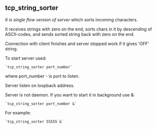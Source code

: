 ## tcp_string_sorter

*It is single flow version of server* which sorts incoming characters.

It receives strings with zero on the end, sorts chars in it by descending of ASCII-codes, and sends sorted string back with zero on the end.

Connection with client finishes and server stopped work if it gives 'OFF' string.

To start server used:

	`tcp_string_sorter port_number`
	
where port_number - is port to listen.

Server listen on loopback address.

Server is not daemon. If you want to start it in background use &:

	`tcp_string_sorter port_number &`
	
For example:

	`tcp_string_sorter 55555 &`
